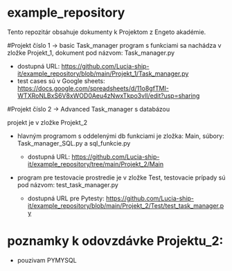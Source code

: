 # example_repository
Tento repozitár obsahuje dokumenty k Projektom z Engeto akadémie.

#Projekt číslo 1 -> basic Task_manager
 program s funkciami sa nachádza v zložke Projekt_1, dokument pod názvom: Task_manager.py
  - dostupná URL: https://github.com/Lucia-ship-it/example_repository/blob/main/Projekt_1/Task_manager.py
  - test cases sú v Google sheets: https://docs.google.com/spreadsheets/d/11o8gfTMI-WTXRoNLBxS6V8xWOD0Aeu4zNwxTkpo3vlI/edit?usp=sharing


 
 #Projekt číslo 2 -> Advanced Task_manager s databázou
 
 projekt je v zložke Projekt_2
  - hlavným programom s oddelenými db funkciami je zložka: Main, súbory: Task_manager_SQL.py a sql_funkcie.py
       - dostupná URL: https://github.com/Lucia-ship-it/example_repository/tree/main/Projekt_2/Main

  - program pre testovacie prostredie je v zložke Test, testovacie prípady sú pod názvom: test_task_manager.py
       - dostupná URL pre Pytesty: https://github.com/Lucia-ship-it/example_repository/blob/main/Projekt_2/Test/test_task_manager.py
    
# poznamky k odovzdávke Projektu_2:
- pouzivam PYMYSQL

